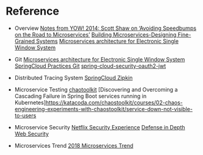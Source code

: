 # Reference

  - Overview
		[Notes from YOW! 2014: Scott Shaw on ‘Avoiding Speedbumps on the Road to Microservices’](http://www.grahamlea.com/2015/03/notes-from-yow-2014-scott-shaw-on-avoiding-speedbumps-on-the-road-to-microservices/)
		[Building Microservices-Designing Fine-Grained Systems](https://www.amazon.com/gp/product/1491950358/ref=as_li_tl?ie=UTF8&camp=1789&creative=390957&creativeASIN=1491950358&linkCode=as2&tag=em0e0-20&linkId=VUWOTCRQEXEZ4R3F)
		[Microservices architecture for Electronic Single Window System](https://sumoonp.wordpress.com/)

  - Git
		[Microservices architecture for Electronic Single Window System](https://sumoonp.wordpress.com/)
		[SpringCloud Practices Git](https://gitee.com/ylimhhmily/SpringCloudTutorial)
		[spring-cloud-security-oauth2-jwt](https://github.com/jiangchao123/spring-cloud-security-oauth2-jwt)


  - Distributed Tracing System
		[SpringCloud Zipkin](https://blog.csdn.net/z8414/article/details/78600646)

  - Microservice Testing
		[chaotoolkit](https://github.com/chaostoolkit)
		[Discovering and Overcoming a Cascading Failure in Spring Boot services running in Kubernetes]https://katacoda.com/chaostoolkit/courses/02-chaos-engineering-experiments-with-chaostoolkit/service-down-not-visible-to-users
  
  - Microservice Security
		[Netflix Security Experience](https://medium.com/netflix-techblog)
		[Defense in Depth](https://www.us-cert.gov/bsi/articles/knowledge/principles/defense-in-depth)
		[Web Security](https://www.troyhunt.com/)
        
  - Microservices Trend
       [2018 Microservices Trend](https://medium.com/memory-leak/5-microservices-trends-to-watch-in-2018-aed135f70e51)